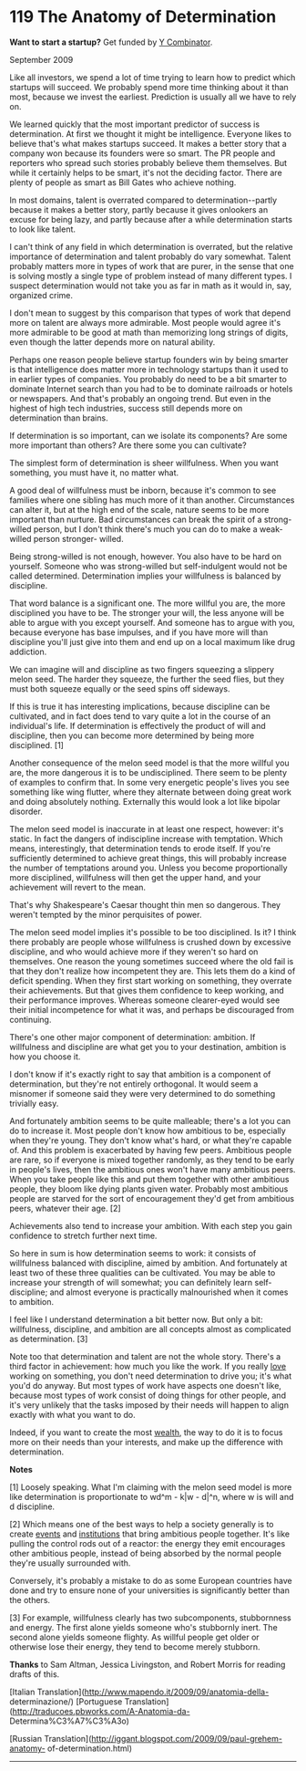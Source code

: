 # 119 The Anatomy of Determination


  
 
  
 **Want to start a startup?** Get funded by [Y Combinator](http://ycombinator.com/apply.html).   
  
 
  
 September 2009   
  
 Like all investors, we spend a lot of time trying to learn how to predict which startups will succeed. We probably spend more time thinking about it than most, because we invest the earliest. Prediction is usually all we have to rely on.   
  
 We learned quickly that the most important predictor of success is determination. At first we thought it might be intelligence. Everyone likes to believe that's what makes startups succeed. It makes a better story that a company won because its founders were so smart. The PR people and reporters who spread such stories probably believe them themselves. But while it certainly helps to be smart, it's not the deciding factor. There are plenty of people as smart as Bill Gates who achieve nothing.   
  
 In most domains, talent is overrated compared to determination--partly because it makes a better story, partly because it gives onlookers an excuse for being lazy, and partly because after a while determination starts to look like talent.   
  
 I can't think of any field in which determination is overrated, but the relative importance of determination and talent probably do vary somewhat. Talent probably matters more in types of work that are purer, in the sense that one is solving mostly a single type of problem instead of many different types. I suspect determination would not take you as far in math as it would in, say, organized crime.   
  
 I don't mean to suggest by this comparison that types of work that depend more on talent are always more admirable. Most people would agree it's more admirable to be good at math than memorizing long strings of digits, even though the latter depends more on natural ability.   
  
 Perhaps one reason people believe startup founders win by being smarter is that intelligence does matter more in technology startups than it used to in earlier types of companies. You probably do need to be a bit smarter to dominate Internet search than you had to be to dominate railroads or hotels or newspapers. And that's probably an ongoing trend. But even in the highest of high tech industries, success still depends more on determination than brains.   
  
 If determination is so important, can we isolate its components? Are some more important than others? Are there some you can cultivate?   
  
 The simplest form of determination is sheer willfulness. When you want something, you must have it, no matter what.   
  
 A good deal of willfulness must be inborn, because it's common to see families where one sibling has much more of it than another. Circumstances can alter it, but at the high end of the scale, nature seems to be more important than nurture. Bad circumstances can break the spirit of a strong-willed person, but I don't think there's much you can do to make a weak-willed person stronger- willed.   
  
 Being strong-willed is not enough, however. You also have to be hard on yourself. Someone who was strong-willed but self-indulgent would not be called determined. Determination implies your willfulness is balanced by discipline.   
  
 That word balance is a significant one. The more willful you are, the more disciplined you have to be. The stronger your will, the less anyone will be able to argue with you except yourself. And someone has to argue with you, because everyone has base impulses, and if you have more will than discipline you'll just give into them and end up on a local maximum like drug addiction.   
  
 We can imagine will and discipline as two fingers squeezing a slippery melon seed. The harder they squeeze, the further the seed flies, but they must both squeeze equally or the seed spins off sideways.   
  
 If this is true it has interesting implications, because discipline can be cultivated, and in fact does tend to vary quite a lot in the course of an individual's life. If determination is effectively the product of will and discipline, then you can become more determined by being more disciplined. [1]   
  
 Another consequence of the melon seed model is that the more willful you are, the more dangerous it is to be undisciplined. There seem to be plenty of examples to confirm that. In some very energetic people's lives you see something like wing flutter, where they alternate between doing great work and doing absolutely nothing. Externally this would look a lot like bipolar disorder.   
  
 The melon seed model is inaccurate in at least one respect, however: it's static. In fact the dangers of indiscipline increase with temptation. Which means, interestingly, that determination tends to erode itself. If you're sufficiently determined to achieve great things, this will probably increase the number of temptations around you. Unless you become proportionally more disciplined, willfulness will then get the upper hand, and your achievement will revert to the mean.   
  
 That's why Shakespeare's Caesar thought thin men so dangerous. They weren't tempted by the minor perquisites of power.   
  
 The melon seed model implies it's possible to be too disciplined. Is it? I think there probably are people whose willfulness is crushed down by excessive discipline, and who would achieve more if they weren't so hard on themselves. One reason the young sometimes succeed where the old fail is that they don't realize how incompetent they are. This lets them do a kind of deficit spending. When they first start working on something, they overrate their achievements. But that gives them confidence to keep working, and their performance improves. Whereas someone clearer-eyed would see their initial incompetence for what it was, and perhaps be discouraged from continuing.   
  
 There's one other major component of determination: ambition. If willfulness and discipline are what get you to your destination, ambition is how you choose it.   
  
 I don't know if it's exactly right to say that ambition is a component of determination, but they're not entirely orthogonal. It would seem a misnomer if someone said they were very determined to do something trivially easy.   
  
 And fortunately ambition seems to be quite malleable; there's a lot you can do to increase it. Most people don't know how ambitious to be, especially when they're young. They don't know what's hard, or what they're capable of. And this problem is exacerbated by having few peers. Ambitious people are rare, so if everyone is mixed together randomly, as they tend to be early in people's lives, then the ambitious ones won't have many ambitious peers. When you take people like this and put them together with other ambitious people, they bloom like dying plants given water. Probably most ambitious people are starved for the sort of encouragement they'd get from ambitious peers, whatever their age. 
[2]  
 
  
 Achievements also tend to increase your ambition. With each step you gain confidence to stretch further next time.   
  
 So here in sum is how determination seems to work: it consists of willfulness balanced with discipline, aimed by ambition. And fortunately at least two of these three qualities can be cultivated. You may be able to increase your strength of will somewhat; you can definitely learn self-discipline; and almost everyone is practically malnourished when it comes to ambition.   
  
 I feel like I understand determination a bit better now. But only a bit: willfulness, discipline, and ambition are all concepts almost as complicated as determination. [3]   
  
 Note too that determination and talent are not the whole story. There's a third factor in achievement: how much you like the work. If you really [love](love.html) working on something, you don't need determination to drive you; it's what you'd do anyway. But most types of work have aspects one doesn't like, because most types of work consist of doing things for other people, and it's very unlikely that the tasks imposed by their needs will happen to align exactly with what you want to do.   
  
 Indeed, if you want to create the most [wealth](wealth.html), the way to do it is to focus more on their needs than your interests, and make up the difference with determination.   
  
 
  
 
  
 
  
 
  
 
  
 
  
  **Notes**   
  
 [1] Loosely speaking. What I'm claiming with the melon seed model is more like determination is proportionate to wd^m - k|w - d|^n, where w is will and d discipline.   
  
 [2] Which means one of the best ways to help a society generally is to create [events](http://startupschool.org) and [institutions](http://ycombinator.com) that bring ambitious people together. It's like pulling the control rods out of a reactor: the energy they emit encourages other ambitious people, instead of being absorbed by the normal people they're usually surrounded with.   
  
 Conversely, it's probably a mistake to do as some European countries have done and try to ensure none of your universities is significantly better than the others.   
  
 [3] For example, willfulness clearly has two subcomponents, stubbornness and energy. The first alone yields someone who's stubbornly inert. The second alone yields someone flighty. As willful people get older or otherwise lose their energy, they tend to become merely stubborn.   
  
 **Thanks** to Sam Altman, Jessica Livingston, and Robert Morris for reading drafts of this.   
  
 
  
 
  
 
  
 [Italian Translation](http://www.mapendo.it/2009/09/anatomia-della- determinazione/)   [Portuguese Translation](http://traducoes.pbworks.com/A-Anatomia-da- Determina%C3%A7%C3%A3o)   
  
 [Russian Translation](http://iggant.blogspot.com/2009/09/paul-grehem-anatomy- of-determination.html)   
  
 
  
 
  
 
  
 

 
* * *
 

 

